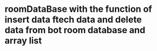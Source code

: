# roomDataBase with the function of insert data ftech data and delete data from bot room database and array list
